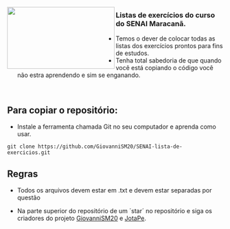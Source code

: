 <img
src="http://www.deconcursos.com.br/wp-content/uploads/2014/01/Cursos-gratuitos-Senai-Caruaru-PB-201400.png" align="left" width="250px" height="144px"/>

### Listas de exercícios do curso do SENAI Maracanã.

- Temos o dever de colocar todas as listas dos exercícios prontos para fins de estudos.
 - Tenha total sabedoria de que quando você está copiando o código você não estra aprendendo e sim se enganando.

<br/>

## Para copiar o repositório:
 - Instale a ferramenta chamada Git no seu computador e aprenda como usar.

```SENAI
git clone https://github.com/GiovanniSM20/SENAI-lista-de-exercicios.git
```


## Regras

  - Todos os arquivos devem estar em .txt e devem estar separadas por questão

  - Na parte superior do repositório de um ´star´ no repositório e siga os criadores do projeto [GiovanniSM20](https://github.com/GiovanniSM20) e [JotaPe](https://github.com/JotaPe).
